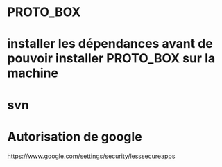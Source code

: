 # PROTO_BOX

# installer les dépendances avant de pouvoir installer PROTO_BOX sur la machine

# svn

# Autorisation de google 
https://www.google.com/settings/security/lesssecureapps